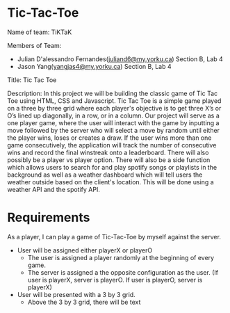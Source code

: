 # Tic-Tac-Toe
Name of team: TiKTaK

Members of Team:
- Julian D'alessandro Fernandes(juliand6@my.yorku.ca) Section B, Lab 4
- Jason Yang(yangjas4@my.yorku.ca) Section B, Lab 4

Title: Tic Tac Toe

Description: 
In this project we will be building the classic game of Tic Tac Toe using HTML, CSS and Javascript. Tic Tac Toe is a simple game played on a three by three grid where each player's 
objective is to get three X’s or O’s lined up diagonally, in a row, or in a column. Our project will serve as a one player game, where the user will interact with 
the game by inputting a move followed by the server who will select a move by random until either the player wins, loses or creates a draw. If the user wins more than one game consecutively, the application will track the number of consecutive wins and record the final winstreak onto a leaderboard. There will also possibly be a player vs player option. There will also be a side function which allows users to search for and play spotify songs or playlists in the background as well as a weather dashboard which will tell users the weather outside based on the client's location. This will be done using a weather API and the spotify API. 

# Requirements
As a player, I can play a game of Tic-Tac-Toe by myself against the server.
- User will be assigned either playerX or playerO
    - The user is assigned a player randomly at the beginning of every game. 
    - The server is assigned a the opposite configuration as the user. (If user is playerX, server is playerO. If user is playerO, server is playerX)
-  User will be presented with a 3 by 3 grid. 
    - Above the 3 by 3 grid, there will be text 

